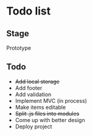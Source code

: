 # Todo list

## Stage
Prototype

## Todo 
* ~~Add local storage~~
* Add footer
* Add validation
* Implement MVC (in process)
* Make items editable
* ~~Split .js files into modules~~
* Come up with better design
* Deploy project
